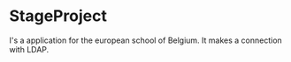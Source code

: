 # StageProject
I's a application for the european school of Belgium.
It makes a connection with LDAP.
